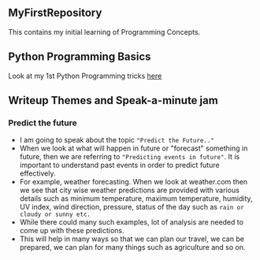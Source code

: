 ## MyFirstRepository

This contains my initial learning of Programming Concepts.

## Python Programming Basics

Look at my 1st Python Programming tricks [here](/Python_Basics_1.ipynb)


## Writeup Themes and Speak-a-minute jam

### Predict the future

- I am going to speak about the topic ```"Predict the Future.."``` 
- When we look at what will happen in future or "forecast" something in future, then we are referring to ```"Predicting events in future"```. It is important to understand past events in order to predict future effectively.
- For example, weather forecasting. When we look at weather.com then we see that city wise weather predictions are provided with various details such as minimum temperature, maximum temperature, humidity, UV index, wind direction, pressure, status of the day such as ```rain or cloudy or sunny etc.``` 
- While there could many such examples, lot of analysis are needed to come up with these predictions. 
- This will help in many ways so that we can plan our travel, we can be prepared, we can plan for many things such as agriculture and so on.


